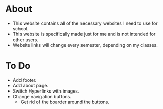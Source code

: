 # About
- This website contains all of the necessary websites I need to use for school. 
- This website is specifically made just for me and is not intended for other users.
- Website links will change every semester, depending on my classes.

# To Do
- Add footer.
- Add about page.
- Switch Hyperlinks with images.
- Change navigation buttons.
  - Get rid of the boarder around the buttons.
